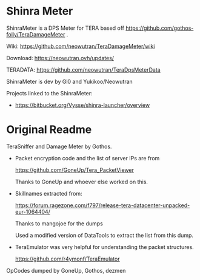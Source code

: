 Shinra Meter
==============
ShinraMeter is a DPS Meter for TERA based off https://github.com/gothos-folly/TeraDamageMeter . 

Wiki: https://github.com/neowutran/TeraDamageMeter/wiki

Download: https://neowutran.ovh/updates/

TERADATA: https://github.com/neowutran/TeraDpsMeterData

ShinraMeter is dev by Gl0 and Yukikoo/Neowutran


Projects linked to the ShinraMeter: 

- https://bitbucket.org/Vysse/shinra-launcher/overview

Original Readme
================


TeraSniffer and Damage Meter by Gothos.

* Packet encryption code and the list of server IPs are from

  https://github.com/GoneUp/Tera_PacketViewer

  Thanks to GoneUp and whoever else worked on this.

* Skillnames extracted from:

  https://forum.ragezone.com/f797/release-tera-datacenter-unpacked-eur-1064404/

  Thanks to mangojoe for the dumps

  Used a modified version of DataTools to extract the list from this dump.

* TeraEmulator was very helpful for understanding the packet structures.

   https://github.com/r4ymonf/TeraEmulator

OpCodes dumped by GoneUp, Gothos, dezmen
